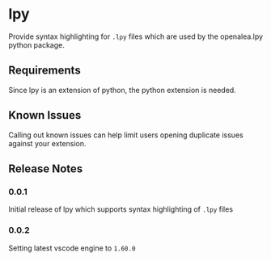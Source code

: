 # lpy

Provide syntax highlighting for `.lpy` files which are used by the openalea.lpy python package.

## Requirements

Since lpy is an extension of python, the python extension is needed.

## Known Issues

Calling out known issues can help limit users opening duplicate issues against your extension.

## Release Notes

### 0.0.1

Initial release of lpy which supports syntax highlighting of `.lpy` files

### 0.0.2

Setting latest vscode engine to `1.60.0`